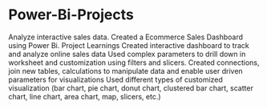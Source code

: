 # Power-Bi-Projects
Analyze interactive sales data. Created a Ecommerce Sales Dashboard using Power Bi.
Project Learnings
Created interactive dashboard to track and analyze online sales data Used complex	parameters to drill down in worksheet and customization using filters and slicers. Created connections, join new tables, calculations to manipulate data and enable user driven parameters for visualizations
Used different types of customized visualization (bar chart, pie chart, donut chart, clustered bar chart, scatter chart, line chart, area chart, map, slicers, etc.)
